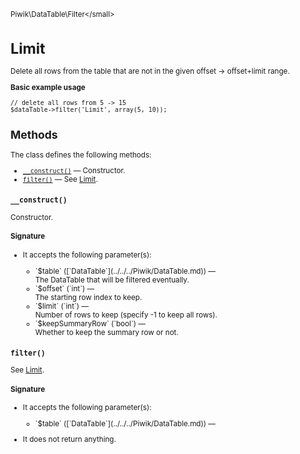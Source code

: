 <small>Piwik\DataTable\Filter\</small>

Limit
=====

Delete all rows from the table that are not in the given offset -> offset+limit range.

**Basic example usage**

    // delete all rows from 5 -> 15
    $dataTable->filter('Limit', array(5, 10));

Methods
-------

The class defines the following methods:

- [`__construct()`](#__construct) &mdash; Constructor.
- [`filter()`](#filter) &mdash; See [Limit](#).

<a name="__construct" id="__construct"></a>
<a name="__construct" id="__construct"></a>
### `__construct()`

Constructor.

#### Signature

-  It accepts the following parameter(s):

   <ul>
   <li>
      <div markdown="1" class="parameter">
      `$table` ([`DataTable`](../../../Piwik/DataTable.md)) &mdash;

      <div markdown="1" class="param-desc"> The DataTable that will be filtered eventually.</div>

      <div style="clear:both;"/>

      </div>
   </li>
   <li>
      <div markdown="1" class="parameter">
      `$offset` (`int`) &mdash;

      <div markdown="1" class="param-desc"> The starting row index to keep.</div>

      <div style="clear:both;"/>

      </div>
   </li>
   <li>
      <div markdown="1" class="parameter">
      `$limit` (`int`) &mdash;

      <div markdown="1" class="param-desc"> Number of rows to keep (specify -1 to keep all rows).</div>

      <div style="clear:both;"/>

      </div>
   </li>
   <li>
      <div markdown="1" class="parameter">
      `$keepSummaryRow` (`bool`) &mdash;

      <div markdown="1" class="param-desc"> Whether to keep the summary row or not.</div>

      <div style="clear:both;"/>

      </div>
   </li>
   </ul>

<a name="filter" id="filter"></a>
<a name="filter" id="filter"></a>
### `filter()`

See [Limit](#).

#### Signature

-  It accepts the following parameter(s):

   <ul>
   <li>
      <div markdown="1" class="parameter">
      `$table` ([`DataTable`](../../../Piwik/DataTable.md)) &mdash;

      <div markdown="1" class="param-desc"></div>

      <div style="clear:both;"/>

      </div>
   </li>
   </ul>
- It does not return anything.

